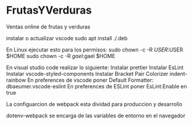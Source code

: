 # FrutasYVerduras

Ventas online de frutas y verduras

instalar o actualizar vscode
sudo apt install ./<file>.deb

En Linux ejecutar esto para los permisos:
sudo chown -c -R $USER:$USER \$HOME
sudo chown -c -R $gael:$gael \$HOME

En visual studio code realizar lo siguiente:
Instalar prettier
Instalar EsLint
Instalar vscode-styled-components
Instalar Bracket Pair Colorizer
indent-rainbow
En preferences de vscode poner Default Formatter: dbaeumer.vscode-eslint
En preferences de ESLint poner EsLint:Enable en true

La configuarcion de webpack esta dividad para produccion y desarrollo

dotenv-webpack se encarga de las variables de entorno en el navegador
